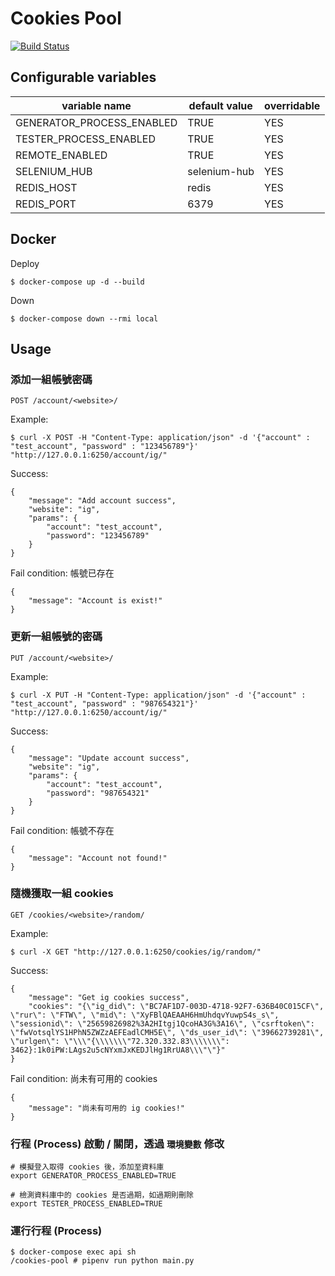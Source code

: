 # Cookies Pool

[![Build Status](https://travis-ci.com/ChiaYinChen/cookies-pool.svg?branch=master)](https://travis-ci.com/ChiaYinChen/cookies-pool)

## Configurable variables

|  variable name                |  default value        | overridable |
| ----------------------------- | --------------------- | ----------- |
| GENERATOR\_PROCESS\_ENABLED   | TRUE                  | YES         |
| TESTER\_PROCESS\_ENABLED      | TRUE                  | YES         |
| REMOTE\_ENABLED               | TRUE                  | YES         |
| SELENIUM\_HUB                 | selenium-hub          | YES         |
| REDIS\_HOST                   | redis                 | YES         |
| REDIS\_PORT                   | 6379                  | YES         |

## Docker

Deploy

```
$ docker-compose up -d --build
```

Down

```
$ docker-compose down --rmi local
```

## Usage

### 添加一組帳號密碼

```
POST /account/<website>/
```

Example:

```
$ curl -X POST -H "Content-Type: application/json" -d '{"account" : "test_account", "password" : "123456789"}' "http://127.0.0.1:6250/account/ig/"
```

Success:

```
{
    "message": "Add account success",
    "website": "ig",
    "params": {
        "account": "test_account",
        "password": "123456789"
    }
}
```

Fail condition: 帳號已存在

```
{
    "message": "Account is exist!"
}
```

### 更新一組帳號的密碼

```
PUT /account/<website>/
```

Example:

```
$ curl -X PUT -H "Content-Type: application/json" -d '{"account" : "test_account", "password" : "987654321"}' "http://127.0.0.1:6250/account/ig/"
```

Success:

```
{
    "message": "Update account success",
    "website": "ig",
    "params": {
        "account": "test_account",
        "password": "987654321"
    }
}
```

Fail condition: 帳號不存在

```
{
    "message": "Account not found!"
}
```

### 隨機獲取一組 cookies

```
GET /cookies/<website>/random/
```

Example:

```
$ curl -X GET "http://127.0.0.1:6250/cookies/ig/random/"
```

Success:

```
{
    "message": "Get ig cookies success",
    "cookies": "{\"ig_did\": \"BC7AF1D7-003D-4718-92F7-636B40C015CF\", \"rur\": \"FTW\", \"mid\": \"XyFBlQAEAAH6HmUhdqvYuwpS4s_s\", \"sessionid\": \"25659826982%3A2HItgj1QcoHA3G%3A16\", \"csrftoken\": \"fwVotsqlYS1HPhN5ZWZzAEFEadlCMH5E\", \"ds_user_id\": \"39662739281\", \"urlgen\": \"\\\"{\\\\\\\"72.320.332.83\\\\\\\": 3462}:1k0iPW:LAgs2u5cNYxmJxKEDJlHg1RrUA8\\\"\"}"
}
```

Fail condition: 尚未有可用的 cookies

```
{
    "message": "尚未有可用的 ig cookies!"
}
```

### 行程 (Process) 啟動 / 關閉，透過 `環境變數` 修改

```
# 模擬登入取得 cookies 後，添加至資料庫
export GENERATOR_PROCESS_ENABLED=TRUE

# 檢測資料庫中的 cookies 是否過期，如過期則刪除
export TESTER_PROCESS_ENABLED=TRUE
```

### 運行行程 (Process)

```
$ docker-compose exec api sh
/cookies-pool # pipenv run python main.py
```
